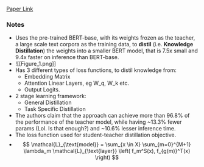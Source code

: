 [Paper Link](https://arxiv.org/pdf/1909.10351)

### Notes
- Uses the pre-trained BERT-base, with its weights frozen as the teacher, a large scale text corpora as the training data, to __distil__ (i.e. __Knowledge Distillation__) the weights into a smaller BERT model, that is 7.5x small and 9.4x faster on inference than BERT-base.
- ![[Figure_1.png]]
- Has 3 different types of loss functions, to distil knowledge from:
	- Embedding Matrix
	- Attention Linear Layers, eg W_q, W_k etc.
	- Output Logits.
- 2 stage learning framework: 
	- General Distillation
	- Task Specific Distillation
- The authors claim that the approach can achieve more than 96.8% of the performance of the teacher model, while having ~13.3% fewer params (Lol. Is that enough?) and ~10.6% lesser inference time.
- The loss function used for student-teacher distillation objective.
- $$ \mathcal{L}_{\text{model}} = \sum_{x \in X} \sum_{m=0}^{M+1} \lambda_m \mathcal{L}_{\text{layer}} \left( f_m^S(x), f_{g(m)}^T(x) \right) $$
